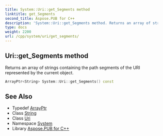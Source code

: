 ```yaml
---
title: System::Uri::get_Segments method
linktitle: get_Segments
second_title: Aspose.PUB for C++
description: 'System::Uri::get_Segments method. Returns an array of strings containing the path segments of the URI represented by the current object in C++.'
type: docs
weight: 2200
url: /cpp/system/uri/get_segments/
---
```

## Uri::get_Segments method


Returns an array of strings containing the path segments of the URI represented by the current object.

```cpp
ArrayPtr<String> System::Uri::get_Segments() const
```

## See Also

* Typedef [ArrayPtr](../../arrayptr/)
* Class [String](../../string/)
* Class [Uri](../)
* Namespace [System](../../)
* Library [Aspose.PUB for C++](../../../)
